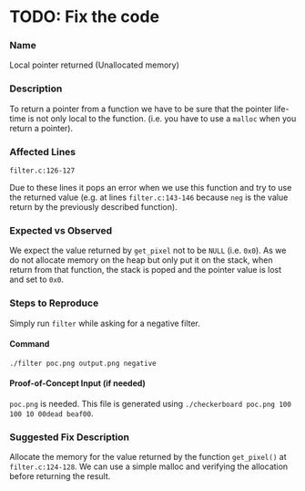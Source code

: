 # TODO: Fix the code

### Name
Local pointer returned (Unallocated memory)

### Description
To return a pointer from a function we have to be sure that the pointer life-time is not only local to the function.
(i.e. you have to use a `malloc` when you return a pointer).

### Affected Lines
`filter.c:126-127`

Due to these lines it pops an error when we use this function and try to use the returned value
(e.g. at lines `filter.c:143-146` because `neg` is the value return by the previously described function).

### Expected vs Observed
We expect the value returned by `get_pixel` not to be `NULL` (i.e. `0x0`).
As we do not allocate memory on the heap but only put it on the stack, when
return from that function, the stack is poped and the pointer value is lost and
set to `0x0`.

### Steps to Reproduce
Simply run `filter` while asking for a negative filter.

#### Command
```
./filter poc.png output.png negative
```

#### Proof-of-Concept Input (if needed)
`poc.png` is needed. This file is generated using `./checkerboard poc.png 100 100 10 00dead beaf00`.

### Suggested Fix Description
Allocate the memory for the value returned by the function `get_pixel()` at `filter.c:124-128`.
We can use a simple malloc and verifying the allocation before returning the result.
